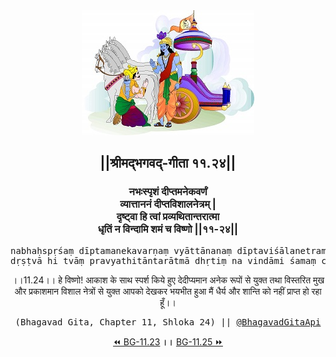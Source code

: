 <center><img src="../../asset/BG.png" alt="#API #bhagavadgitaapi #slok #nodejs #js #api #gitaapi #krishna #hinduism #vedic #ISKCON #shreemadbhagavadgita #technology"/>
<h2>||श्रीमद्‍भगवद्‍-गीता ११.२४||</h2>
<h3>नभःस्पृशं दीप्तमनेकवर्णं<br/>व्यात्ताननं दीप्तविशालनेत्रम् |<br/>दृष्ट्वा हि त्वां प्रव्यथितान्तरात्मा<br/>धृतिं न विन्दामि शमं च विष्णो ||११-२४||</h3>
<pre>nabhaḥspṛśaṃ dīptamanekavarṇaṃ vyāttānanaṃ dīptaviśālanetram .<br/>dṛṣṭvā hi tvāṃ pravyathitāntarātmā dhṛtiṃ na vindāmi śamaṃ ca viṣṇo ||11-24||</pre>
<p>।।11.24।। हे विष्णो! आकाश के साथ स्पर्श किये हुए देदीप्यमान अनेक रूपों से युक्त तथा विस्तरित मुख और प्रकाशमान विशाल नेत्रों से युक्त आपको देखकर भयभीत हुआ मैं धैर्य और शान्ति को नहीं प्राप्त हो रहा हूँ।।</p>
<pre>(Bhagavad Gita, Chapter 11, Shloka 24) || <a href="https://twitter.com/bhagavadgitaapi">@BhagavadGitaApi</a></pre><a href="../../11/23">⏪  BG-11.23</a><b>        ।।        </b><a href="../../11/25">BG-11.25  ⏩</a></center></center>